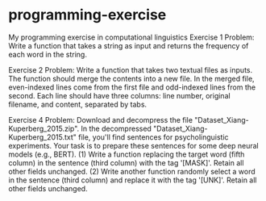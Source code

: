 # programming-exercise
My programming exercise in computational linguistics
Exercise 1 
Problem: Write a function that takes a string as input and returns the frequency of each word in the string.

Exercise 2
Problem: Write a function that takes two textual files as inputs. The function should merge the contents into a new file. In the merged file, even-indexed lines come from the first file and odd-indexed lines from the second. Each line should have three columns: line number, original filename, and content, separated by tabs. 

Exercise 4 
Problem: Download and decompress the file "Dataset_Xiang-Kuperberg_2015.zip". In the decompressed "Dataset_Xiang-Kuperberg_2015.txt" file, you'll find sentences for psycholinguistic experiments. Your task is to prepare these sentences for some deep neural models (e.g., BERT). 
(1)	Write a function replacing the target word (fifth column) in the sentence (third column) with the tag '[MASK]'. Retain all other fields unchanged.
(2)	Write another function randomly select a word in the sentence (third column) and replace it with the tag '[UNK]'. Retain all other fields unchanged.
